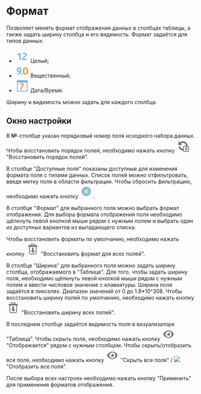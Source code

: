 # Формат

Позволяет менять формат отображения данных в столбцах таблицы, а также задать ширину столбца и его видимость.
Формат задаётся для типов данных:

* ![](../../media/app/icons/datatype_18/datatype_default-02.svg) Целый;
* ![](../../media/app/icons/datatype_18/datatype_default-03.svg) Вещественный;
* ![](../../media/app/icons/datatype_18/datatype_default-05.svg) Дата/Время.

Ширину и видимость можно задать для каждого столбца.

## Окно настройки

В **№**-столбце указан порядковый номер поля исходного набора данных.
Чтобы восстановить порядок полей, необходимо нажать кнопку ![](../../media/app/visualization/table/toolbar_18_139.svg) "Восстановить порядок полей".

В столбце "Доступные поля" показаны доступные для изменения формата поля с типами данных. Список полей можно отфильтровать, введя метку поля в области фильтрации. Чтобы сбросить фильтрацию, необходимо нажать кнопку ![](../../media/app/visualization/table/clean.svg).

В столбце "Формат" для выбранного поля можно выбрать формат отображения. Для выбора формата отображения поля необходимо щёлкнуть левой кнопкой мыши рядом с нужным полем и выбрать один из доступных вариантов из выпадающего списка.

Чтобы восстановить форматы по умолчанию, необходимо нажать кнопку ![](../../media/app/visualization/table/toolbar_18_127.svg) "Восстановить формат для всех полей".

В столбце "Ширина" для выбранного поля можно задать ширину столбца, отображаемого в "Таблице". Для того, чтобы задать ширину поля, необходимо щёлкнуть левой кнопкой мыши рядом с нужным полем и ввести числовое значение с клавиатуры. Ширина поля задаётся в пикселях. Диапазон значений от 0 до 1.8*10^308.
Чтобы восстановить ширину полей по умолчанию, необходимо нажать кнопку ![](../../media/app/visualization/table/toolbar_18_127.svg) "Восстановить ширину всех полей".

В последнем столбце задаётся видимость поля в визуализаторе "Таблица". Чтобы скрыть поле, необходимо нажать кнопку ![](../../media/app/visualization/table/eye.svg) "Отображается" рядом с нужным столбцом.
Чтобы скрыть/отобразить все поля, необходимо нажать кнопку ![](../../media/app/visualization/table/eye.svg) "Скрыть все поля" / ![](../../media/app/visualization/table/eye_off.svg) "Отобразить все поля".

После выбора всех настроек необходимо нажать кнопку "Применить" для применения форматов отображения.
